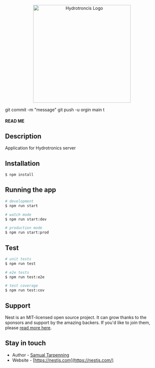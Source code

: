 <p align="center">
  <a href="http://nestjs.com/" target="blank"><img src="../src/Assets/logo.png" width="320" alt="Hydrotroncis Logo" /></a>
</p>
git commit -m "message"
git push -u orgin main 
t

<h4>READ ME</h4>
  <!--[![Backers on Open Collective](https://opencollective.com/nest/backers/badge.svg)](https://opencollective.com/nest#backer)
  [![Sponsors on Open Collective](https://opencollective.com/nest/sponsors/badge.svg)](https://opencollective.com/nest#sponsor)-->

## Description

Application for Hydrotronics server

## Installation

```bash
$ npm install
```

## Running the app

```bash
# development
$ npm run start

# watch mode
$ npm run start:dev

# production mode
$ npm run start:prod
```

## Test

```bash
# unit tests
$ npm run test

# e2e tests
$ npm run test:e2e

# test coverage
$ npm run test:cov
```

## Support

Nest is an MIT-licensed open source project. It can grow thanks to the sponsors and support by the amazing backers. If you'd like to join them, please [read more here](https://docs.nestjs.com/support).

## Stay in touch

- Author - [Samual Tarpenning](samualtarpenning@gmail.com)
- Website - [https://nestjs.com](https://nestjs.com/)
